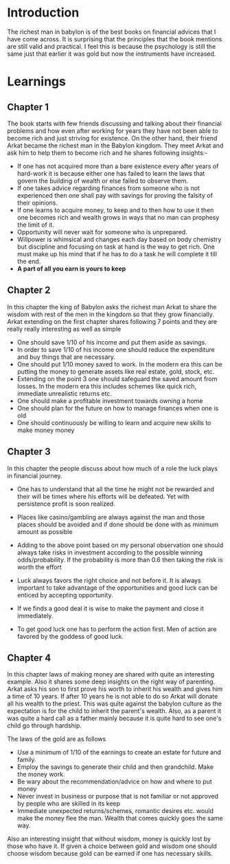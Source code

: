 # Introduction

The richest man in babylon is of the best books on financial advices that I have come across. It is surprising that the principles that the book mentions are still valid and practical. I feel this is because the psychology is still the same just that earlier it was gold but now the instruments have increased.

# Learnings

## Chapter 1

The book starts with few friends discussing and talking about their financial problems and how even after working for years they have not been able to become rich and just striving for existence. On the other hand, their friend Arkat became the richest man in the Babylon kingdom. They meet Arkat and ask him to help them to become rich and he shares following insights:-

- If one has not acquired more than a bare existence every after years of hard-work it is because either one has failed to learn the laws that govern the building of wealth or else failed to observe them.
- If one takes advice regarding finances from someone who is not experienced then one shall pay with savings for proving the falsity of their opinions.
- If one learns to acquire money, to keep and to then how to use it then one becomes rich and wealth grows in ways that no man can prophesy the limit of it.
- Opportunity will never wait for someone who is unprepared.
- Willpower is whimsical and changes each day based on body chemistry but discipline and focusing on task at hand is the way to get rich. One must make up his mind that if he has to do a task he will complete it till the end.
- **A part of all you earn is yours to keep**

## Chapter 2

In this chapter the king of Babylon asks the richest man Arkat to share the wisdom with rest of the men in the kingdom so that they grow financially. Arkat extending on the first chapter shares following 7 points and they are really really interesting as well as simple

- One should save 1/10 of his income and put them aside as savings. 
- In order to save 1/10 of his income one should reduce the expenditure and buy things that are necessary.
- One should put 1/10 money saved to work. In the modern era this can be putting the money to generate assets like real estate, gold, stock, etc. 
- Extending on the point 3 one should safeguard the saved amount from losses. In the modern era this includes schemes like quick rich, immediate unrealistic returns etc.
- One should make a profitable investment towards owning a home
- One should plan for the future on how to manage finances when one is old
- One should continuously be willing to learn and acquire new skills to make money money

## Chapter 3

In this chapter the people discuss about how much of a role the luck plays in financial journey.

- One has to understand that all the time he might not be rewarded and their will be times where his efforts will be defeated. Yet with persistence profit is soon realized.

- Places like casino/gambling are always against the man and those places should be avoided and if done should be done with as minimum amount as possible

- Adding to the above point based on my personal observation one should always take risks in investment according to the possible winning odds/probability. If the probability is more than 0.6 then taking the risk is worth the effort

- Luck always favors the right choice and not before it. It is always important to take advantage of the opportunities and good luck can be enticed by accepting opportunity.

- If we finds a good deal it is wise to make the payment and close it immediately. 

- To get good luck one has to perform the action first. Men of action are favored by the goddess of good luck. 

## Chapter 4

In this chapter laws of making money are shared with quite an interesting example. Also it shares some deep insights on the right way of parenting. Arkat asks his son to first prove his worth to inherit his wealth and gives him a time of 10 years. If after 10 years he is not able to do so Arkat will donate all his wealth to the priest. This was quite against the babylon culture as the expectation is for the child to inherit the parent's wealth. Also, as a parent it was quite a hard call as a father mainly because it is quite hard to see one's child go through hardship.

The laws of the gold are as follows

- Use a minimum of 1/10 of the earnings to create an estate for future and family.
- Employ the savings to generate their child and then grandchild. Make the money work.
- Be wary about the recommendation/advice on how and where to put money
- Never invest in business or purpose that is not familiar or not approved by people who are skilled in its keep
- Immediate unexpected returns/schemes, romantic desires etc. would make the money flee the man. Wealth that comes quickly goes the same way.


Also an interesting insight that without wisdom, money is quickly lost by those who have it. If given a choice between gold and wisdom one should choose wisdom because gold can be earned if one has necessary skills. 